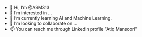 - 👋 Hi, I’m @ASM313
- 👀 I’m interested in ...
- 🌱 I’m currently learning AI and Machine Learning.
- 💞️ I’m looking to collaborate on ...
- 📫 You can reach me through LinkedIn profile "Atiq Mansoori"

<!---
ASM313/ASM313 is a ✨ special ✨ repository because its `README.md` (this file) appears on your GitHub profile.
You can click the Preview link to take a look at your changes.
--->
